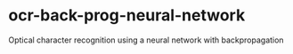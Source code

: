 # ocr-back-prog-neural-network
Optical character recognition using a neural network with backpropagation
